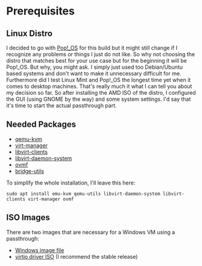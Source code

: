 # Prerequisites
## Linux Distro
I decided to go with [Pop!_OS](https://pop.system76.com/) for this build but it might still change if I recognize any problems or things I just do not like. So why not choosing the distro that matches best for your use case but for the beginning it will be Pop!_OS. But why, you might ask. I simply just used too Debian/Ubuntu based systems and don't want to make it unnecessary difficult for me. Furthermore did I test Linux Mint and Pop!_OS the longest time yet when it comes to desktop machines. That's really much it what I can tell you about my decision so far. 
So after installing the AMD ISO of the distro, I configured the GUI (using GNOME by the way) and some system settings. I'd say that it's time to start the actual passthrough part.

## Needed Packages
- [qemu-kvm](https://launchpad.net/qemu-kvm)
- [virt-manager](https://virt-manager.org/)
- [libvirt-clients](https://packages.debian.org/sid/libvirt-clients)
- [libvirt-daemon-system](https://packages.debian.org/sid/libvirt-daemon-system)
- [ovmf](https://www.ovirt.org/develop/release-management/features/virt/ovmf.html)
- [bridge-utils](https://launchpad.net/bridge-utils)  

To simplify the whole installation, I'll leave this here:
```
sudo apt install emu-kvm qemu-utils libvirt-daemon-system libvirt-clients virt-manager ovmf
```

## ISO Images
There are two images that are necessary for a Windows VM using a passthrough:
- [Windows image file](https://www.microsoft.com/en-gb/software-download/windows10ISO)
- [virtio driver ISO](https://docs.fedoraproject.org/en-US/quick-docs/creating-windows-virtual-machines-using-virtio-drivers/index.html) (I recommend the stable release)
